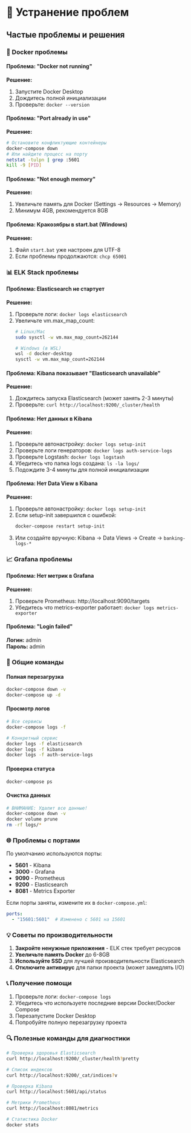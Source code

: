 # 🔧 Устранение проблем

## Частые проблемы и решения

### 🐳 Docker проблемы

#### Проблема: "Docker not running"
**Решение:**
1. Запустите Docker Desktop
2. Дождитесь полной инициализации
3. Проверьте: `docker --version`

#### Проблема: "Port already in use"
**Решение:**
```bash
# Остановите конфликтующие контейнеры
docker-compose down
# Или найдите процесс на порту
netstat -tulpn | grep :5601
kill -9 [PID]
```

#### Проблема: "Not enough memory"
**Решение:**
1. Увеличьте память для Docker (Settings → Resources → Memory)
2. Минимум 4GB, рекомендуется 8GB

#### Проблема: Кракозябры в start.bat (Windows)
**Решение:**
1. Файл `start.bat` уже настроен для UTF-8
2. Если проблемы продолжаются: `chcp 65001`

### 📊 ELK Stack проблемы

#### Проблема: Elasticsearch не стартует
**Решение:**
1. Проверьте логи: `docker logs elasticsearch`
2. Увеличьте vm.max_map_count:
   ```bash
   # Linux/Mac
   sudo sysctl -w vm.max_map_count=262144
   
   # Windows (в WSL)
   wsl -d docker-desktop
   sysctl -w vm.max_map_count=262144
   ```

#### Проблема: Kibana показывает "Elasticsearch unavailable"
**Решение:**
1. Дождитесь запуска Elasticsearch (может занять 2-3 минуты)
2. Проверьте: `curl http://localhost:9200/_cluster/health`

#### Проблема: Нет данных в Kibana
**Решение:**
1. Проверьте автонастройку: `docker logs setup-init`
2. Проверьте логи генераторов: `docker logs auth-service-logs`
3. Проверьте Logstash: `docker logs logstash`
4. Убедитесь что папка logs создана: `ls -la logs/`
5. Подождите 3-4 минуты для полной инициализации

#### Проблема: Нет Data View в Kibana
**Решение:**
1. Проверьте автонастройку: `docker logs setup-init`
2. Если setup-init завершился с ошибкой:
   ```bash
   docker-compose restart setup-init
   ```
3. Или создайте вручную: Kibana → Data Views → Create → `banking-logs-*`

### 📈 Grafana проблемы

#### Проблема: Нет метрик в Grafana
**Решение:**
1. Проверьте Prometheus: http://localhost:9090/targets
2. Убедитесь что metrics-exporter работает: `docker logs metrics-exporter`

#### Проблема: "Login failed"
**Логин:** admin  
**Пароль:** admin

### 🔄 Общие команды

#### Полная перезагрузка
```bash
docker-compose down -v
docker-compose up -d
```

#### Просмотр логов
```bash
# Все сервисы
docker-compose logs -f

# Конкретный сервис
docker logs -f elasticsearch
docker logs -f kibana
docker logs -f auth-service-logs
```

#### Проверка статуса
```bash
docker-compose ps
```

#### Очистка данных
```bash
# ВНИМАНИЕ: Удалит все данные!
docker-compose down -v
docker volume prune
rm -rf logs/*
```

### 🌐 Проблемы с портами

По умолчанию используются порты:
- **5601** - Kibana
- **3000** - Grafana  
- **9090** - Prometheus
- **9200** - Elasticsearch
- **8081** - Metrics Exporter

Если порты заняты, измените их в `docker-compose.yml`:
```yaml
ports:
  - "15601:5601"  # Изменено с 5601 на 15601
```

### 💡 Советы по производительности

1. **Закройте ненужные приложения** - ELK стек требует ресурсов
2. **Увеличьте память Docker** до 6-8GB
3. **Используйте SSD** для лучшей производительности Elasticsearch
4. **Отключите антивирус** для папки проекта (может замедлять I/O)

### 📞 Получение помощи

1. Проверьте логи: `docker-compose logs`
2. Убедитесь что используете последние версии Docker/Docker Compose
3. Перезапустите Docker Desktop
4. Попробуйте полную перезагрузку проекта

### 🔍 Полезные команды для диагностики

```bash
# Проверка здоровья Elasticsearch
curl http://localhost:9200/_cluster/health?pretty

# Список индексов
curl http://localhost:9200/_cat/indices?v

# Проверка Kibana
curl http://localhost:5601/api/status

# Метрики Prometheus
curl http://localhost:8081/metrics

# Статистика Docker
docker stats
``` 